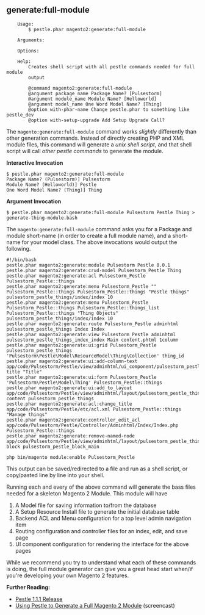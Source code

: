 ## generate:full-module

```plaintext
    Usage:
        $ pestle.phar magento2:generate:full-module

    Arguments:

    Options:

    Help:
        Creates shell script with all pestle commands needed for full module
        output

        @command magento2:generate:full-module
        @argument package_name Package Name? [Pulsestorm]
        @argument module_name Module Name? [Helloworld]
        @argument model_name One Word Model Name? [Thing]
        @option with-phar-name Change pestle.phar to something like pestle_dev
        @option with-setup-upgrade Add Setup Upgrade Call?
```

The `magento:generate:full-module` command works *slightly* differently than other generation commands.  Instead of directly creating PHP and XML module files, this command will generate a *unix shell script*, and that shell script will call *other pestle commands* to generate the module.

**Interactive Invocation**

```plaintext
$ pestle.phar magento2:generate:full-module
Package Name? (Pulsestorm)] Pulsestorm
Module Name? (Helloworld)] Pestle
One Word Model Name? (Thing)] Thing
```

**Argument Invocation**

```plaintext
$ pestle.phar magento2:generate:full-module Pulsestorm Pestle Thing > generate-thing-module.bash
```

The `magento:generate:full-module` command asks you for a Package and module short-name (in order to create a full module name), and a short-name for your model class.  The above invocations would output the following.

```plaintext
#!/bin/bash
pestle.phar magento2:generate:module Pulsestorm Pestle 0.0.1
pestle.phar magento2:generate:crud-model Pulsestorm_Pestle Thing
pestle.phar magento2:generate:acl Pulsestorm_Pestle Pulsestorm_Pestle::things
pestle.phar magento2:generate:menu Pulsestorm_Pestle "" Pulsestorm_Pestle::things Pulsestorm_Pestle::things "Pestle things" pulsestorm_pestle_things/index/index 10
pestle.phar magento2:generate:menu Pulsestorm_Pestle Pulsestorm_Pestle::things Pulsestorm_Pestle::things_list Pulsestorm_Pestle::things "Thing Objects" pulsestorm_pestle_things/index/index 10
pestle.phar magento2:generate:route Pulsestorm_Pestle adminhtml pulsestorm_pestle_things Index Index
pestle.phar magento2:generate:view Pulsestorm_Pestle adminhtml pulsestorm_pestle_things_index_index Main content.phtml 1column
pestle.phar magento2:generate:ui:grid Pulsestorm_Pestle pulsestorm_pestle_things 'Pulsestorm\Pestle\Model\ResourceModel\Thing\Collection' thing_id
pestle.phar magento2:generate:ui:add-column-text app/code/Pulsestorm/Pestle/view/adminhtml/ui_component/pulsestorm_pestle_things.xml title "Title"
pestle.phar magento2:generate:ui:form Pulsestorm_Pestle 'Pulsestorm\Pestle\Model\Thing' Pulsestorm_Pestle::things
pestle.phar magento2:generate:ui:add_to_layout app/code/Pulsestorm/Pestle/view/adminhtml/layout/pulsestorm_pestle_things_index_index.xml content pulsestorm_pestle_things
pestle.phar magento2:generate:acl:change_title app/code/Pulsestorm/Pestle/etc/acl.xml Pulsestorm_Pestle::things "Manage things"
pestle.phar magento2:generate:controller_edit_acl app/code/Pulsestorm/Pestle/Controller/Adminhtml/Index/Index.php Pulsestorm_Pestle::things
pestle.phar magento2:generate:remove-named-node app/code/Pulsestorm/Pestle/view/adminhtml/layout/pulsestorm_pestle_things_index_index.xml block pulsestorm_pestle_block_main

php bin/magento module:enable Pulsestorm_Pestle
```

This output can be saved/redirected to a file and run as a shell script, or copy/pasted line by line into your shell.

Running each and every of the above command will generate the bass files needed for a skeleton Magento 2 Module. This module will have

1. A Model file for saving information to/from the database
2. A Setup Resource Install file to generate the initial database table
3. Backend ACL and Menu configuration for a top level admin navigation item
4. Routing configuration and controller files for an index, edit, and save page
5. UI component configuration for rendering the interface for the above pages

While we recommend you try to understand what each of these commands is doing, the full module generator can give you a great head start when/if you're developing your own Magento 2 features.

**Further Reading:**

- [Pestle 1.1.1 Release](https://alanstorm.com/pestle-1-1-1-released/)
- [Using Pestle to Generate a Full Magento 2 Module](https://vimeo.com/205089771) (screencast)
